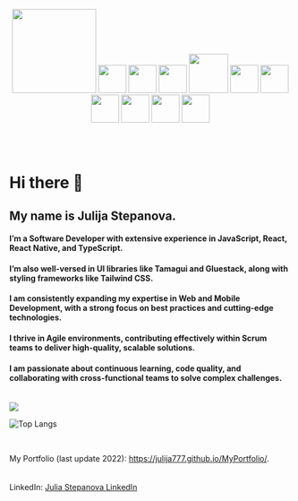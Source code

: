 <p align="center">
<img src="https://user-images.githubusercontent.com/32721917/154956165-8d13e348-ef0b-4a88-8233-8a16d5e4e116.png" width="150">
<img src="https://user-images.githubusercontent.com/32721917/154956018-4935c889-80ef-44c3-8e15-967676af7e77.png" width="50">
<img src="https://www.svgrepo.com/show/452233/ios.svg" width="50">
<img src="https://www.svgrepo.com/show/475631/android-color.svg" width="50">
<img src="https://user-images.githubusercontent.com/32721917/154956136-db9ef1cc-112d-4c1d-a7c2-f6d3bbd14e88.png" width="70">                                         
<img src="https://user-images.githubusercontent.com/32721917/154956183-0d4d1b29-fb98-4073-8b56-4a6712d27fd8.png" width="50">
<img alt="nextJS" color="#111111" fetchpriority="high" width="50" height="50" decoding="async" data-nimg="1" src="https://www.svgrepo.com/show/354113/nextjs-icon.svg" style="color: transparent; object-fit: cover;">
<img src="https://user-images.githubusercontent.com/32721917/154956235-c4d75c16-9271-4a49-b26a-d3207d232734.png" width="50">              
<img src="https://user-images.githubusercontent.com/32721917/154956259-120545bd-f2f5-4841-aa49-e3caa24e4eee.png" width="50">              
<img alt="graphql" color="#111111" fetchpriority="high" width="50" height="50" decoding="async" data-nimg="1" src="https://web.haystackapp.io/icons/techs/mark/light/graphql.svg" style="color: transparent; object-fit: cover;">
<img src="https://user-images.githubusercontent.com/32721917/154956269-072b3cc4-d24f-4ff1-aa99-052e2183ee75.png" width="50">

 
<br>
<br>
<p/>
<br>


# Hi there 👋
## My name is Julija Stepanova. 

#### I’m a Software Developer with extensive experience in JavaScript, React, React Native, and TypeScript. 
#### I’m also well-versed in UI libraries like Tamagui and Gluestack, along with styling frameworks like Tailwind CSS. 
#### I am consistently expanding my expertise in Web and Mobile Development, with a strong focus on best practices and cutting-edge technologies.
#### I thrive in Agile environments, contributing effectively within Scrum teams to deliver high-quality, scalable solutions.
#### I am passionate about continuous learning, code quality, and collaborating with cross-functional teams to solve complex challenges.

 <br>
 

<img src="https://www.codewars.com/users/julija777/badges/large">
<br>



![Top Langs](https://github-readme-stats.vercel.app/api/top-langs/?username=julija777&layout=compact&theme=radical)
 
<br>




My Portfolio (last update 2022): https://julija777.github.io/MyPortfolio/.     
<br>
<br>
LinkedIn:  <a href="[]()">
<a href="badge-base LI-profile-badge" data-locale="en_US" data-size="medium" data-theme="dark" data-type="VERTICAL" data-vanity="julia-stepanova-software-engineer" data-version="v1">
<a class="badge-base__link LI-simple-link" href="HTTP://uk.linkedin.com/in/julija777">Julia Stepanova LinkedIn</a>
              
<br>
<br>
</a>
<!---  
<br>
<br>
<br>
---> 


